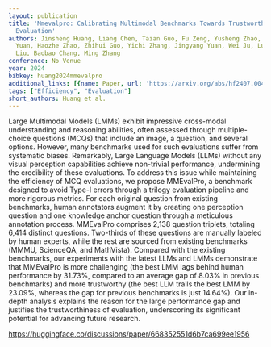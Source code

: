 ```yaml
---
layout: publication
title: 'Mmevalpro: Calibrating Multimodal Benchmarks Towards Trustworthy And Efficient
  Evaluation'
authors: Jinsheng Huang, Liang Chen, Taian Guo, Fu Zeng, Yusheng Zhao, Bohan Wu, Ye
  Yuan, Haozhe Zhao, Zhihui Guo, Yichi Zhang, Jingyang Yuan, Wei Ju, Luchen Liu, Tianyu
  Liu, Baobao Chang, Ming Zhang
conference: No Venue
year: 2024
bibkey: huang2024mmevalpro
additional_links: [{name: Paper, url: 'https://arxiv.org/abs/hf2407.00468'}]
tags: ["Efficiency", "Evaluation"]
short_authors: Huang et al.
---
```

Large Multimodal Models (LMMs) exhibit impressive cross-modal understanding and reasoning abilities, often assessed through multiple-choice questions (MCQs) that include an image, a question, and several options. However, many benchmarks used for such evaluations suffer from systematic biases. Remarkably, Large Language Models (LLMs) without any visual perception capabilities achieve non-trivial performance, undermining the credibility of these evaluations. To address this issue while maintaining the efficiency of MCQ evaluations, we propose MMEvalPro, a benchmark designed to avoid Type-I errors through a trilogy evaluation pipeline and more rigorous metrics. For each original question from existing benchmarks, human annotators augment it by creating one perception question and one knowledge anchor question through a meticulous annotation process. MMEvalPro comprises 2,138 question triplets, totaling 6,414 distinct questions. Two-thirds of these questions are manually labeled by human experts, while the rest are sourced from existing benchmarks (MMMU, ScienceQA, and MathVista). Compared with the existing benchmarks, our experiments with the latest LLMs and LMMs demonstrate that MMEvalPro is more challenging (the best LMM lags behind human performance by 31.73%, compared to an average gap of 8.03% in previous benchmarks) and more trustworthy (the best LLM trails the best LMM by 23.09%, whereas the gap for previous benchmarks is just 14.64%). Our in-depth analysis explains the reason for the large performance gap and justifies the trustworthiness of evaluation, underscoring its significant potential for advancing future research.

https://huggingface.co/discussions/paper/668352551d6b7ca699ee1956
